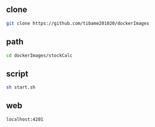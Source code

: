 ## clone
```bash
git clone https://github.com/tibame201020/dockerImages
```
## path
```bash
cd dockerImages/stockCalc
```
## script
  ```bash
  sh start.sh
  ```
  ## web
  ```bash
  localhost:4201
  ```
